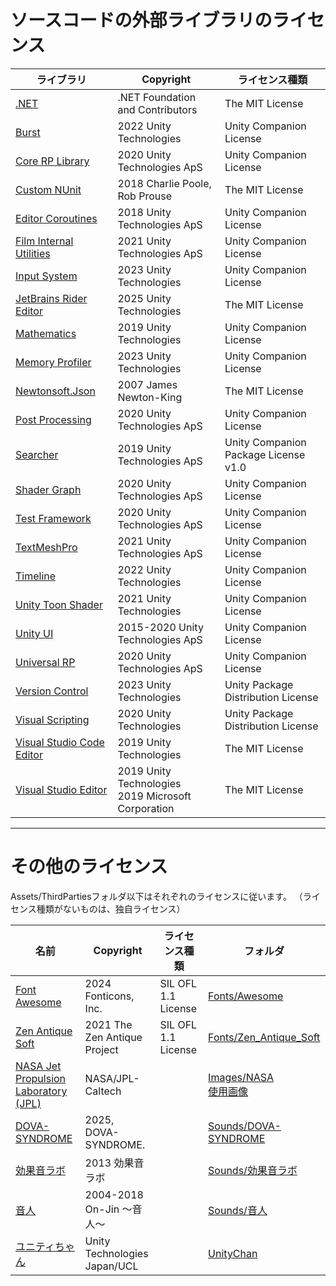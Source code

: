 # ソースコードの外部ライブラリのライセンス

|ライブラリ|Copyright|ライセンス種類|
| ---- | ---- | ---- |
|[.NET](https://github.com/dotnet/core/blob/main/license-information.md)|.NET Foundation and Contributors|The MIT License|
|[Burst](https://docs.unity3d.com/Packages/com.unity.burst@1.8/license/LICENSE.html)|2022 Unity Technologies|Unity Companion License|
|[Core RP Library](https://docs.unity3d.com/Packages/com.unity.render-pipelines.core@14.0/license/LICENSE.html)|2020 Unity Technologies ApS|Unity Companion License|
|[Custom NUnit](https://docs.unity3d.com/Packages/com.unity.ext.nunit@1.0/license/LICENSE.html)|2018 Charlie Poole, Rob Prouse|The MIT License|
|[Editor Coroutines](https://docs.unity3d.com/Packages/com.unity.editorcoroutines@1.0/license/LICENSE.html)|2018 Unity Technologies ApS|Unity Companion License|
|[Film Internal Utilities](https://docs.unity3d.com/Packages/com.unity.film-internal-utilities@0.18/license/LICENSE.html)|2021 Unity Technologies ApS|Unity Companion License|
|[Input System](https://docs.unity3d.com/Packages/com.unity.inputsystem@1.6/license/LICENSE.html)|2023 Unity Technologies|Unity Companion License|
|[JetBrains Rider Editor](https://docs.unity3d.com/Packages/com.unity.ide.rider@3.0/license/LICENSE.html)|2025 Unity Technologies|The MIT License|
|[Mathematics](https://docs.unity3d.com/Packages/com.unity.mathematics@1.2/license/LICENSE.html)|2019 Unity Technologies|Unity Companion License|
|[Memory Profiler](https://docs.unity3d.com/Packages/com.unity.memoryprofiler@1.1/license/LICENSE.html)|2023 Unity Technologies|Unity Companion License|
|[Newtonsoft.Json](https://docs.unity3d.com/Packages/com.unity.nuget.newtonsoft-json@3.2/license/Third%20Party%20Notices.html)|2007 James Newton-King|The MIT License|
|[Post Processing](https://docs.unity3d.com/Packages/com.unity.postprocessing@3.2/license/LICENSE.html)|2020 Unity Technologies ApS|Unity Companion License|
|[Searcher](https://docs.unity3d.com/Packages/com.unity.searcher@4.9/license/LICENSE.html)|2019 Unity Technologies ApS|Unity Companion Package License v1.0|
|[Shader Graph](https://docs.unity3d.com/Packages/com.unity.shadergraph@14.0/license/LICENSE.html)|2020 Unity Technologies ApS|Unity Companion License|
|[Test Framework](https://docs.unity3d.com/Packages/com.unity.test-framework@1.1/license/LICENSE.html)|2020 Unity Technologies ApS|Unity Companion License|
|[TextMeshPro](https://docs.unity3d.com/Packages/com.unity.textmeshpro@3.0/license/LICENSE.html)|2021 Unity Technologies ApS|Unity Companion License|
|[Timeline](https://docs.unity3d.com/Packages/com.unity.timeline@1.7/license/LICENSE.html)|2022 Unity Technologies|Unity Companion License|
|[Unity Toon Shader](https://docs.unity3d.com/Packages/com.unity.toonshader@0.9/license/LICENSE.html)|2021 Unity Technologies|Unity Companion License|
|[Unity UI](https://docs.unity3d.com/Packages/com.unity.ugui@1.0/license/LICENSE.html)|2015-2020 Unity Technologies ApS|Unity Companion License|
|[Universal RP](https://docs.unity3d.com/Packages/com.unity.render-pipelines.universal@14.0/license/LICENSE.html)|2020 Unity Technologies ApS|Unity Companion License|
|[Version Control](https://docs.unity3d.com/Packages/com.unity.collab-proxy@2.4/license/LICENSE.html)|2023 Unity Technologies|Unity Package Distribution License|
|[Visual Scripting](https://docs.unity3d.com/Packages/com.unity.visualscripting@1.9/license/LICENSE.html)|2020 Unity Technologies|Unity Package Distribution License|
|[Visual Studio Code Editor](https://docs.unity3d.com/Packages/com.unity.ide.vscode@1.2/license/LICENSE.html)|2019 Unity Technologies|The MIT License|
|[Visual Studio Editor](https://docs.unity3d.com/Packages/com.unity.ide.visualstudio@2.0/license/LICENSE.html)|2019 Unity Technologies<br>2019 Microsoft Corporation|The MIT License|



---
# その他のライセンス
Assets/ThirdPartiesフォルダ以下はそれぞれのライセンスに従います。
（ライセンス種類がないものは、独自ライセンス）

|名前|Copyright|ライセンス種類|フォルダ|
| --- | --- | --- | --- |
|[Font Awesome](https://github.com/FortAwesome/Font-Awesome/blob/6.x/LICENSE.txt)|2024 Fonticons, Inc.|SIL OFL 1.1 License|[Fonts/Awesome](/Assets/ThirdParties/Fonts/Awesome)|
|[Zen Antique Soft](https://github.com/googlefonts/zen-antique/blob/main/OFL.txt)|2021 The Zen Antique Project|SIL OFL 1.1 License|[Fonts/Zen_Antique_Soft](/Assets/ThirdParties/Fonts/Awesome)|
|[NASA Jet Propulsion Laboratory (JPL)](https://www.jpl.nasa.gov/jpl-image-use-policy/)|NASA/JPL-Caltech||[Images/NASA](/Assets/ThirdParties/Images/NASA)<br>[使用画像](https://www.jpl.nasa.gov/images/pia00126-moon-north-pole/)|
|[DOVA-SYNDROME](https://dova-s.jp/_contents/license/)|2025, DOVA-SYNDROME.||[Sounds/DOVA-SYNDROME](/Assets/ThirdParties/Sounds/DOVA-SYNDROME)|
|[効果音ラボ](https://soundeffect-lab.info/agreement/)|2013 効果音ラボ||[Sounds/効果音ラボ](/Assets/ThirdParties/Sounds/効果音ラボ)|
|[音人](https://on-jin.com/kiyaku.php)|2004-2018 On-Jin ～音人～||[Sounds/音人](/Assets/ThirdParties/Sounds/音人)|
|[ユニティちゃん](https://unity-chan.com/contents/guideline/)|Unity Technologies Japan/UCL||[UnityChan](/Assets/ThirdParties/UnityChan)|


